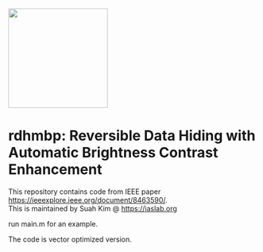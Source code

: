 #  <a href=https://iaslab.org><img src="https://iaslab.org/img/KUlogo.png" width="200px"></img></a> 
# rdhmbp: Reversible Data Hiding with Automatic Brightness Contrast Enhancement

This repository contains code from IEEE paper https://ieeexplore.ieee.org/document/8463590/. 
<br>This is maintained by Suah Kim @ https://iaslab.org 

run main.m for an example.

The code is vector optimized version.
